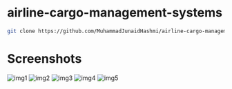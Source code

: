 # airline-cargo-management-systems

```sh
git clone https://github.com/MuhammadJunaidHashmi/airline-cargo-management-system.git
```

# Screenshots
![img1](https://github.com/MuhammadJunaidHashmi/airline-cargo-management-system/assets/91802755/4b70a1ca-77b4-48fa-8fe3-8f543247350f)
![img2](https://github.com/MuhammadJunaidHashmi/airline-cargo-management-system/assets/91802755/2005f013-cd90-44d3-85c7-85650f515736)
![img3](https://github.com/MuhammadJunaidHashmi/airline-cargo-management-system/assets/91802755/656c385d-2cbe-4acf-9a48-436047812821)
![img4](https://github.com/MuhammadJunaidHashmi/airline-cargo-management-system/assets/91802755/05b640fd-9dd8-41ba-b989-cc13cb272027)
![img5](https://github.com/MuhammadJunaidHashmi/airline-cargo-management-system/assets/91802755/7afd313d-c788-4c76-8f0e-d3fbef89df33)



